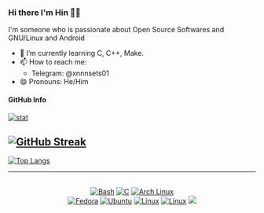 ### Hi there I'm Hin 👋🏻

I'm someone who is passionate about Open Source Softwares and GNU/Linux and Android

- 🌱 I’m currently learning C, C++, Make.
- 📫 How to reach me:
  - Telegram: @xnnnsets01
- 😄 Pronouns: He/Him

#### GitHub Info
[![stat](https://github-readme-stats.vercel.app/api?username=xnnnsets&theme=highcontrast&show_icons=true&hide_border=true)](https://github.com/xnnnsets/xnnnsets)

[![GitHub Streak](https://github-readme-streak-stats.herokuapp.com/?user=xnnnsets&theme=highcontrast)](https://git.io/streak-stats)
---
[![Top Langs](https://github-readme-stats.vercel.app/api/top-langs/?username=xnnnsets&layout=compact&theme=vision-friendly-dark)](https://github.com/anuraghazra/github-readme-stats)

_________
<p align="center"><br>
<a href="https://www.gnu.org/software/bash"><img alt="Bash" src="https://img.shields.io/badge/Bash-121011?style=flat&logo=gnu-bash&logoColor=white"></img></a>
<a href="https://learn-c.org"><img alt="C" src="https://img.shields.io/badge/C-00599C?style=flat&logo=c&logoColor=white"></img></a>
<a href="https://archlinux.org"><img alt="Arch Linux" src="https://img.shields.io/badge/Arch_Linux-1793D1?style=flat&logo=arch-linux&logoColor=white"></img></a><br>
<a href="https://getfedora.org"><img alt="Fedora" src="https://img.shields.io/badge/Fedora-294172?style=flat&logo=fedora&logoColor=white"></img></a>
<a href="https://ubuntu.com"><img alt="Ubuntu" src="https://img.shields.io/badge/Ubuntu-E95420?style=flat&logo=ubuntu&logoColor=white"></img></a>
<a href="https://kernel.org"><img alt="Linux" src="https://img.shields.io/badge/Linux-FCC624?style=flat&logo=linux&logoColor=black"></img></a>
<a href="https://kernel.org"><img alt="Linux" src="https://img.shields.io/badge/Android-3DDC84?style=flat&logo=android&logoColor=white"></img></a>
<a href="#"><img src="https://komarev.com/ghpvc/?username=vilez0"></img></a>
</br></p>
